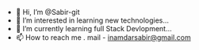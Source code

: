 - 👋 Hi, I’m @Sabir-git
- 👀 I’m interested in learning new technologies...
- 🌱 I’m currently learning full Stack Devlopment...
- 📫 How to reach me . mail - inamdarsabir@gmail.com

<!---
Sabir-git/Sabir-git is a ✨ special ✨ repository because its `README.md` (this file) appears on your GitHub profile.
You can click the Preview link to take a look at your changes.
--->
